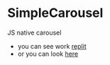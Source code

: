 # SimpleCarousel
JS native carousel

- you can see work [replit](https://repl.it/@IvanIvan/SimpleCarousel)
- or you can look [here](example/index.html)
